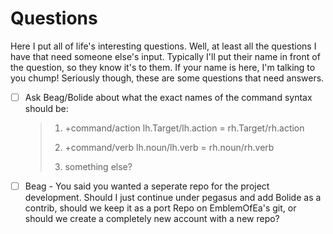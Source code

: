 # Questions

Here I put all of life's interesting questions.  Well, at least all the questions I have that need someone else's input. Typically I'll put their name in front of the question, so they know it's to them.  If your name is here, I'm talking to you chump!  Seriously though, these are some questions that need answers.

- [ ] Ask Beag/Bolide about what the exact names of the command syntax should be:

    >1. +command/action lh.Target/lh.action = rh.Target/rh.action
    >
    >2. +command/verb lh.noun/lh.verb = rh.noun/rh.verb
    >
    >3. something else?

- [ ] Beag - You said you wanted a seperate repo for the project development.  Should I just continue under pegasus and add Bolide as a contrib, should we keep it as a port Repo on EmblemOfEa's git, or should we create a completely new account with a new repo?

